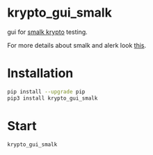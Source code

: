 # krypto_gui_smalk

gui for [smalk krypto](https://github.com/The220th/alerk_pack/blob/main/alerk_pack/crypto.py) testing.

For more details about smalk and alerk look [this](https://github.com/The220th/alerk).

# Installation

```bash
pip install --upgrade pip
pip3 install krypto_gui_smalk
```

# Start

```bash
krypto_gui_smalk
```
